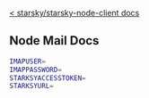[< starsky/starsky-node-client docs](../readme.md)

## Node Mail Docs

```sh
IMAPUSER=
IMAPPASSWORD=
STARKSYACCESSTOKEN=
STARKSYURL=
```
